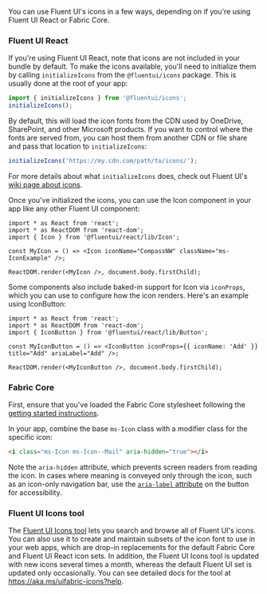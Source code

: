 You can use Fluent UI's icons in a few ways, depending on if you're using Fluent UI React or Fabric Core.

### Fluent UI React

If you're using Fluent UI React, note that icons are not included in your bundle by default. To make the icons available, you'll need to initialize them by calling `initializeIcons` from the `@fluentui/icons` package. This is usually done at the root of your app:

```ts
import { initializeIcons } from '@fluentui/icons';
initializeIcons();
```

By default, this will load the icon fonts from the CDN used by OneDrive, SharePoint, and other Microsoft products. If you want to control where the fonts are served from, you can host them from another CDN or file share and pass that location to `initializeIcons`:

```ts
initializeIcons('https://my.cdn.com/path/to/icons/');
```

For more details about what `initializeIcons` does, check out Fluent UI's [wiki page about icons](https://github.com/microsoft/fluentui/wiki/Using-icons).

Once you've initialized the icons, you can use the Icon component in your app like any other Fluent UI component:

```tsx
import * as React from 'react';
import * as ReactDOM from 'react-dom';
import { Icon } from '@fluentui/react/lib/Icon';

const MyIcon = () => <Icon iconName="CompassNW" className="ms-IconExample" />;

ReactDOM.render(<MyIcon />, document.body.firstChild);
```

Some components also include baked-in support for Icon via `iconProps`, which you can use to configure how the icon renders. Here's an example using IconButton:

```tsx
import * as React from 'react';
import * as ReactDOM from 'react-dom';
import { IconButton } from '@fluentui/react/lib/Button';

const MyIconButton = () => <IconButton iconProps={{ iconName: 'Add' }} title="Add" ariaLabel="Add" />;

ReactDOM.render(<MyIconButton />, document.body.firstChild);
```

### Fabric Core

First, ensure that you've loaded the Fabric Core stylesheet following the [getting started instructions](#/get-started/web#fabric-core).

In your app, combine the base `ms-Icon` class with a modifier class for the specific icon:

```html
<i class="ms-Icon ms-Icon--Mail" aria-hidden="true"></i>
```

Note the `aria-hidden` attribute, which prevents screen readers from reading the icon. In cases where meaning is conveyed only through the icon, such as an icon-only navigation bar, use the [`aria-label` attribute](https://developer.mozilla.org/en-US/docs/Web/Accessibility/ARIA/ARIA_Techniques/Using_the_aria-label_attribute) on the button for accessibility.

### Fluent UI Icons tool

The [Fluent UI Icons tool](https://aka.ms/uifabric-icons) lets you search and browse all of Fluent UI's icons. You can also use it to create and maintain subsets of the icon font to use in your web apps, which are drop-in replacements for the default Fabric Core and Fluent UI React icon sets. In addition, the Fluent UI Icons tool is updated with new icons several times a month, whereas the default Fluent UI set is updated only occasionally. You can see detailed docs for the tool at https://aka.ms/uifabric-icons?help.
